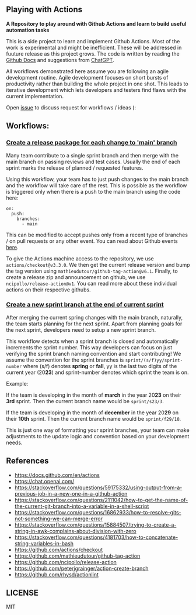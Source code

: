 ## Playing with Actions
<b>A Repository to play around with Github Actions and learn to build useful automation tasks</b>

This is a side project to learn and implement Github Actions. Most of the work is experimental and might be inefficient. These will be addressed in fuuture release as this project grows. The code is written by reading the [Github Docs](https://docs.github.com/en/actions) and suggestions from [ChatGPT](https://chat.openai.com/).

All workflows demonstrated here assume you are following an agile development routine. Agile development focuses on short bursts of productivity rather than building the whole project in one shot. This leads to iterative development which lets developers and testers find flaws with the current implementation.

Open [issue](https://github.com/IamShubhamGupto/playing-with-actions/issues) to discuss request for workflows / ideas (:

## Workflows:
### [Create a release package for each change to 'main' branch](.github/workflows/ci.yml)

Many team contribute to a single sprint branch and then merge with the main branch on passing reviews and test cases. Usually the end of each sprint marks the release of planned / requested features.

Using this workflow, your team has to just push changes to the main branch and the workflow will take care of the rest. This is possible as the workflow is triggered only when there is a push to the main branch using the code here:
```
on:
  push:
    branches:
      - main
```

This can be modified to accept pushes only from a recent type of branches / on pull requests or any other event. You can read about Github events [here](https://docs.github.com/en/actions/using-workflows/events-that-trigger-workflows).

To give the Actions machine access to the repository, we use ```actions/checkout@v3.3.0```. We then get the current release version and bump the tag version using ```mathieudutour/github-tag-action@v6.1```. Finally, to create a release zip and announcement on github, we use ```ncipollo/release-action@v1```. You can read more about these individual actions on their respective githubs.

### [Create a new sprint branch at the end of current sprint](.github/workflows/create_branch.yml)

After merging the current spring changes with the main branch, naturally, the team starts planning for the next sprint. Apart from planning goals for the next sprint, developers need to setup a new sprint branch. 

This workflow detects when a sprint branch is closed and automatically increments the sprint number. This way developers can focus on just verifying the sprint branch naming convention and start contributing! We assume the convention for the sprint branches is ```sprint/(s/f)yy/sprint-number``` where (s/f) denotes **spring** or **fall**, yy is the last two digits of the current year (20**23**) and sprint-number denotes which sprint the team is on. 

Example: 

If the team is developing in the month of **march** in the year 20**23** on their **3rd** sprint. Then the current branch name would be ```sprint/s23/3```. 

If the team is developing in the month of **december** in the year 20**29** on their **10th** sprint. Then the current branch name would be ```sprint/f29/10```. 

This is just one way of formatting your sprint branches, your team can make adjustments to the update logic and convention based on your development needs.

## References
- https://docs.github.com/en/actions
- https://chat.openai.com/
- https://stackoverflow.com/questions/59175332/using-output-from-a-previous-job-in-a-new-one-in-a-github-action
- https://stackoverflow.com/questions/2111042/how-to-get-the-name-of-the-current-git-branch-into-a-variable-in-a-shell-script
- https://stackoverflow.com/questions/16862933/how-to-resolve-gits-not-something-we-can-merge-error
- https://stackoverflow.com/questions/15884507/trying-to-create-a-string-in-awk-complains-about-division-with-zero
- https://stackoverflow.com/questions/4181703/how-to-concatenate-string-variables-in-bash
- https://github.com/actions/checkout
- https://github.com/mathieudutour/github-tag-action
- https://github.com/ncipollo/release-action
- https://github.com/peterjgrainger/action-create-branch
- https://github.com/rhysd/actionlint

## LICENSE
MIT




